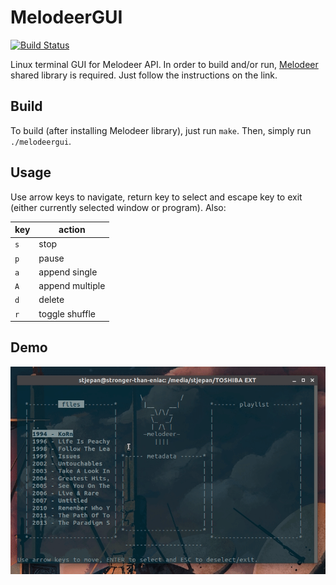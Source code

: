 # MelodeerGUI

[![Build Status](https://travis-ci.org/StjepanPoljak/MelodeerGUI.svg?branch=master)](https://travis-ci.org/StjepanPoljak/MelodeerGUI)

Linux terminal GUI for Melodeer API. In order to build and/or run, 
[Melodeer](https://github.com/StjepanPoljak/Melodeer) shared library is required. Just follow the instructions on the link.

## Build

To build (after installing Melodeer library), just run `make`. Then, simply run `./melodeergui`.

## Usage

Use arrow keys to navigate, return key to select and escape key to exit (either currently selected window or program). Also:

| key |     action      |
|-----|-----------------|
| `s` |      stop       |
| `p` |      pause      |
| `a` |  append single  |
| `A` | append multiple |
| `d` |     delete      |
| `r` | toggle shuffle  |

## Demo

![](demo/melodeergui-demo.gif)
